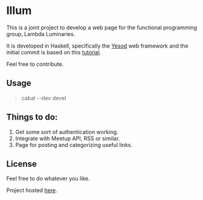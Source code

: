 # Illum

This is a joint project to develop a web page for the functional
programming group, Lambda Luminaries.

It is developed in Haskell, specifically the
[Yesod](http://www.yesodweb.com/) web framework and the initial commit
is based on this
[tutorial](http://yannesposito.com/Scratch/en/blog/Yesod-tutorial-for-newbies/).

Feel free to contribute.

## Usage

> cabal --dev devel


## Things to do:
1. Get some sort of authentication working.
2. Integrate with Meetup API, RSS or similar.
3. Page for posting and categorizing useful links.

## License
Feel free to do whatever you like.

Project hosted [here](https://github.com/LambdaLuminaries/illum).
